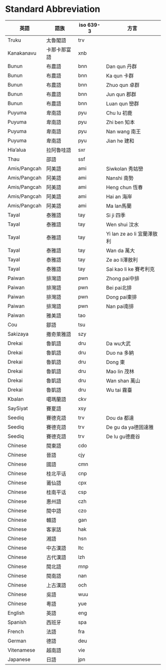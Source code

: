 # Standard Abbreviation 


|英語 |語族  |iso 639-3 |方言|
|-----|-----|----------|-----|
|Truku	|太魯閣語|	trv 	| |
|Kanakanavu|	卡那卡那富語|	xnb|	|
|Bunun|	布農語|	bnn|	Dan qun 丹群|
|Bunun	|布農語|	bnn	|Ka qun 卡群|
|Bunun|	布農語|	bnn|	Zhuo qun 卓群|
|Bunun|	布農語|	bnn|	Jun qun 郡群|
|Bunun	|布農語|	bnn	|Luan qun 巒群|
|Puyuma|	卑南語	|pyu|	Chu lu 初鹿|
|Puyuma|	卑南語|	pyu|	Zhi ben 知本|
|Puyuma	|卑南語|	pyu	|Nan wang 南王|
|Puyuma|	卑南語|	pyu|	Jian he 建和|
|Hlaʼalua|	拉阿魯哇語|	sxr|	|
|Thau|	邵語|	ssf	| |
|Amis/Pangcah|	阿美語|	ami|	Siwkolan 秀姑巒|
|Amis/Pangcah|	阿美語|	ami	|Nanshi 南勢|
|Amis/Pangcah|	阿美語|	ami|	Heng chun 恆春|
|Amis/Pangcah|	阿美語|	ami	|Hai an 海岸|
|Amis/Pangcah|	阿美語|	ami|	Ma lan馬蘭|
|Tayal	|泰雅語|	tay|	Si ji 四季|
|Tayal|	泰雅語|	tay|	Wen shui 汶水|
|Tayal|	泰雅語	|tay |Yi lan ze ao li 宜蘭澤敖利|
|Tayal|	泰雅語	|tay	|Wan da 萬大|
|Tayal|	泰雅語|	tay|	Ze ao li澤敖利|
|Tayal|	泰雅語|	tay|	Sai kao li ke 賽考利克|
|Paiwan|	排灣語|	pwn|	Zhong pai中排|
|Paiwan|	排灣語|	pwn|	Bei pai北排|
|Paiwan|	排灣語|	pwn|	Dong pai東排|
|Paiwan	|排灣語|	pwn|	Nan pai南排|
|Paiwan	|雅美語|	tao	||
|Cou|	鄒語|	tsu	||
|Sakizaya|	撒奇萊雅語|	szy|	
|Drekai	|魯凱語	|dru	|Da wu大武|
|Drekai	|魯凱語	|dru	|Duo na 多納|
|Drekai|	魯凱語|	dru|	Dong 東|
|Drekai|	魯凱語|	dru	|Mao lin 茂林|
|Drekai|	魯凱語|	dru	|Wan shan 萬山|
|Drekai|	魯凱語|	dru	|Wu tai 霧臺|
|Kbalan|	噶瑪蘭語|	ckv||	
|SaySiyat|	賽夏語	|xsy||	
|Seediq|	賽德克語|	trv|	Dou da 都達|
|Seediq|	賽德克語|	trv|	De gu da ya德固達雅|
|Seediq	|賽德克語|	trv|	De lu gu德鹿谷|
|Chinese	|閩東語|	cdo	||
|Chinese|	晉語|	cjy	||
|Chinese|	國語|	cmn	||
|Chinese|	桂北平话|	cnp	||
|Chinese|	莆仙語|	cpx	||
|Chinese|	桂南平话|	csp||	
|Chinese|	惠州語	|czh	||
|Chinese|	閩中語|	czo	||
|Chinese|	贛語	|gan	||
|Chinese	|客家話|	hak	||
|Chinese	|湘語|	hsn	||
|Chinese|	中古漢語|	ltc	||
|Chinese|	古代漢語|	lzh||	
|Chinese	|閩北語	|mnp	||
|Chinese	|閩南語	|nan||
|Chinese	|上古漢語	|och||	
|Chinese	|吳語|	wuu	||
|Chinese|	粵語	|yue||	
|English	|英語	|eng||	
|Spanish|	西班牙	|spa||	
|French	|法語|	fra||	
|German	|德語	|deu||	
|Vitenamese|	越南語|	vie	||
|Japanese|	日語|	jpn	||
